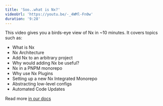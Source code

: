 ```yaml
---
title: 'Soo..what is Nx?'
videoUrl: 'https://youtu.be/-_4WMl-Fn0w'
duration: '9:28'
---
```


This video gives you a birds-eye view of Nx in ~10 minutes. It covers topics such as:

- What is Nx
- Nx Architecture
- Add Nx to an arbitrary project
- Why would adding Nx be useful?
- Nx in a PNPM monorepo
- Why use Nx Plugins
- Setting up a new Nx Integrated Monorepo
- Abstracting low-level configs
- Automated Code Updates

Read more [in our docs](/docs/getting-started/intro)
